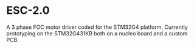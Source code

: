 # ESC-2.0

A 3 phase FOC motor driver coded for the STM32G4 platform. Currently prototyping on the STM32G431KB both on a nucleo board and a custom PCB.
